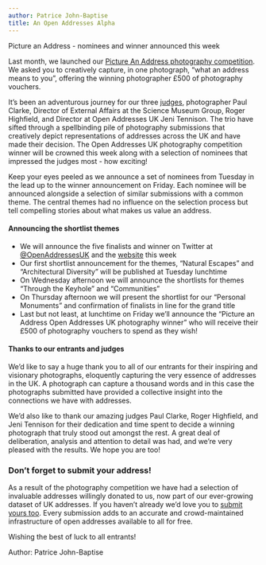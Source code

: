 ```yaml
---
author: Patrice John-Baptise
title: An Open Addresses Alpha
---
```


Picture an Address - nominees and winner announced this week

Last month, we launched our [Picture An Address photography competition](https://openaddressesuk.org/blog/2015/01/14/picture-an-address). We asked you to creatively capture, in one photograph, “what an address means to you”, offering the winning photographer £500 of photography vouchers.

It’s been an adventurous journey for our three [judges](https://openaddressesuk.org/blog/2015/01/21/Picture-an-Address-Judges-Announced), photographer Paul Clarke, Director of External Affairs at the Science Museum Group, Roger Highfield, and Director at Open Addresses UK Jeni Tennison. The trio have sifted through a spellbinding pile of photography submissions that creatively depict representations of addresses across the UK and have made their decision. The Open Addresses UK photography competition winner will be crowned this week along with a selection of nominees that impressed the judges most - how exciting!

Keep your eyes peeled as we announce a set of nominees from Tuesday in the lead up to the winner announcement on Friday. Each nominee will be announced alongside a selection of similar submissions with a common theme. The central themes had no influence on the selection process but tell compelling stories about what makes us value an address.

#### Announcing the shortlist themes

* We will announce the five finalists and winner on Twitter at [@OpenAddressesUK](https://twitter.com/openaddressesuk) and the [website](https://openaddressesuk.org/blog/) this week
* Our first shortlist announcement for the themes, “Natural Escapes” and “Architectural Diversity” will be published at Tuesday lunchtime
* On Wednesday afternoon we will announce the shortlists for themes “Through the Keyhole” and “Communities”
* On Thursday afternoon we will present the shortlist for our “Personal Monuments” and confirmation of finalists in line for the grand title
* Last but not least, at lunchtime on Friday we’ll announce the  “Picture an Address Open Addresses UK photography winner” who will receive their £500 of photography vouchers to spend as they wish!

#### Thanks to our entrants and judges

We’d like to say a huge thank you to all of our entrants for their inspiring and visionary photographs, eloquently capturing the very essence of addresses in the UK. A photograph can capture a thousand words and in this case the photographs submitted have provided a collective insight into the connections we have with addresses.

We’d also like to thank our amazing judges Paul Clarke, Roger Highfield, and Jeni Tennison for their dedication and time spent to decide a winning photograph that truly stood out amongst the rest. A great deal of deliberation, analysis and attention to detail was had, and we’re very pleased with the results. We hope you are too!

### Don’t forget to submit your address!

As a result of the photography competition we have had a selection of invaluable addresses willingly donated to us, now part of our ever-growing dataset of UK addresses. If you haven’t already we’d love you to [submit yours too](https://openaddressesuk.org). Every submission adds to an accurate and crowd-maintained infrastructure of open addresses available to all for free.

Wishing the best of luck to all entrants!


Author: Patrice John-Baptise
